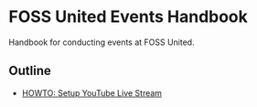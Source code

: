 # FOSS United Events Handbook

Handbook for conducting events at FOSS United. 

## Outline

* [HOWTO: Setup YouTube Live Stream](livestream.md)


